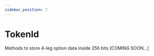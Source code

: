 ```yaml
---
sidebar_position: 7
---
```


# TokenId
Methods to store 4-leg option data inside 256 bits [COMING SOON...]



